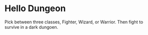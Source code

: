 # Hello Dungeon

Pick between three classes, Fighter, Wizard, or Warrior. Then fight to survive in a dark dungoen.
